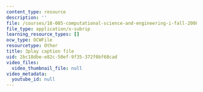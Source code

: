 ```yaml
---
content_type: resource
description: ''
file: /courses/18-085-computational-science-and-engineering-i-fall-2008/2bc18dbee82c50ef9f35372f0bf68cad_0egP7_kq23E.vtt
file_type: application/x-subrip
learning_resource_types: []
ocw_type: OCWFile
resourcetype: Other
title: 3play caption file
uid: 2bc18dbe-e82c-50ef-9f35-372f0bf68cad
video_files:
  video_thumbnail_file: null
video_metadata:
  youtube_id: null
---
```

